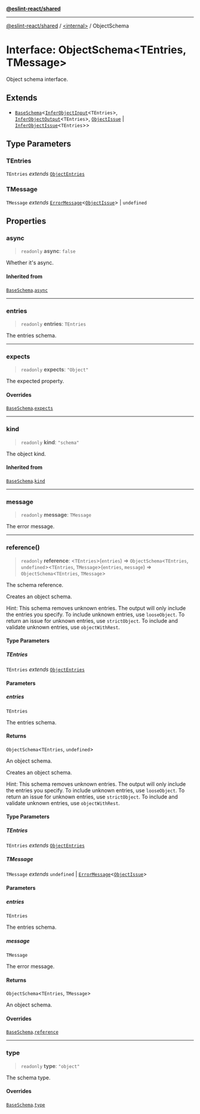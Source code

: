 [**@eslint-react/shared**](../../README.md)

***

[@eslint-react/shared](../../README.md) / [\<internal\>](../README.md) / ObjectSchema

# Interface: ObjectSchema\<TEntries, TMessage\>

Object schema interface.

## Extends

- [`BaseSchema`](BaseSchema.md)\<[`InferObjectInput`](../type-aliases/InferObjectInput.md)\<`TEntries`\>, [`InferObjectOutput`](../type-aliases/InferObjectOutput.md)\<`TEntries`\>, [`ObjectIssue`](ObjectIssue.md) \| [`InferObjectIssue`](../type-aliases/InferObjectIssue.md)\<`TEntries`\>\>

## Type Parameters

### TEntries

`TEntries` *extends* [`ObjectEntries`](ObjectEntries.md)

### TMessage

`TMessage` *extends* [`ErrorMessage`](../type-aliases/ErrorMessage.md)\<[`ObjectIssue`](ObjectIssue.md)\> \| `undefined`

## Properties

### async

> `readonly` **async**: `false`

Whether it's async.

#### Inherited from

[`BaseSchema`](BaseSchema.md).[`async`](BaseSchema.md#async)

***

### entries

> `readonly` **entries**: `TEntries`

The entries schema.

***

### expects

> `readonly` **expects**: `"Object"`

The expected property.

#### Overrides

[`BaseSchema`](BaseSchema.md).[`expects`](BaseSchema.md#expects)

***

### kind

> `readonly` **kind**: `"schema"`

The object kind.

#### Inherited from

[`BaseSchema`](BaseSchema.md).[`kind`](BaseSchema.md#kind)

***

### message

> `readonly` **message**: `TMessage`

The error message.

***

### reference()

> `readonly` **reference**: \<`TEntries`\>(`entries`) => `ObjectSchema`\<`TEntries`, `undefined`\>\<`TEntries`, `TMessage`\>(`entries`, `message`) => `ObjectSchema`\<`TEntries`, `TMessage`\>

The schema reference.

Creates an object schema.

Hint: This schema removes unknown entries. The output will only include the
entries you specify. To include unknown entries, use `looseObject`. To
return an issue for unknown entries, use `strictObject`. To include and
validate unknown entries, use `objectWithRest`.

#### Type Parameters

##### TEntries

`TEntries` *extends* [`ObjectEntries`](ObjectEntries.md)

#### Parameters

##### entries

`TEntries`

The entries schema.

#### Returns

`ObjectSchema`\<`TEntries`, `undefined`\>

An object schema.

Creates an object schema.

Hint: This schema removes unknown entries. The output will only include the
entries you specify. To include unknown entries, use `looseObject`. To
return an issue for unknown entries, use `strictObject`. To include and
validate unknown entries, use `objectWithRest`.

#### Type Parameters

##### TEntries

`TEntries` *extends* [`ObjectEntries`](ObjectEntries.md)

##### TMessage

`TMessage` *extends* `undefined` \| [`ErrorMessage`](../type-aliases/ErrorMessage.md)\<[`ObjectIssue`](ObjectIssue.md)\>

#### Parameters

##### entries

`TEntries`

The entries schema.

##### message

`TMessage`

The error message.

#### Returns

`ObjectSchema`\<`TEntries`, `TMessage`\>

An object schema.

#### Overrides

[`BaseSchema`](BaseSchema.md).[`reference`](BaseSchema.md#reference)

***

### type

> `readonly` **type**: `"object"`

The schema type.

#### Overrides

[`BaseSchema`](BaseSchema.md).[`type`](BaseSchema.md#type)
